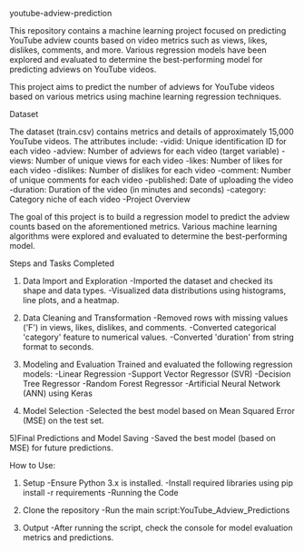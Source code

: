 youtube-adview-prediction

 This repository contains a machine learning project focused on predicting YouTube adview counts based on video metrics such as views, likes, dislikes, comments, and more. Various regression models have been explored and evaluated to determine the best-performing model for predicting adviews on YouTube videos.

This project aims to predict the number of adviews for YouTube videos based on various metrics using machine learning regression techniques.

Dataset

The dataset (train.csv) contains metrics and details of approximately 15,000 YouTube videos.
The attributes include:
  -vidid: Unique identification ID for each video
  -adview: Number of adviews for each video (target variable)
  -views: Number of unique views for each video
  -likes: Number of likes for each video
  -dislikes: Number of dislikes for each video
  -comment: Number of unique comments for each video
  -published: Date of uploading the video
  -duration: Duration of the video (in minutes and seconds)
  -category: Category niche of each video
  -Project Overview

The goal of this project is to build a regression model to predict the adview counts based on the aforementioned metrics. Various machine learning algorithms were explored and evaluated to determine the best-performing model.

Steps and Tasks Completed

1) Data Import and Exploration
 -Imported the dataset and checked its shape and data types.
 -Visualized data distributions using histograms, line plots, and a heatmap.

2) Data Cleaning and Transformation
-Removed rows with missing values ('F') in views, likes, dislikes, and comments.
-Converted categorical 'category' feature to numerical values.
-Converted 'duration' from string format to seconds.

3) Modeling and Evaluation
Trained and evaluated the following regression models:
  -Linear Regression
  -Support Vector Regressor (SVR)
  -Decision Tree Regressor
  -Random Forest Regressor
  -Artificial Neural Network (ANN) using Keras
  
4) Model Selection
-Selected the best model based on Mean Squared Error (MSE) on the test set.

5)Final Predictions and Model Saving
-Saved the best model (based on MSE) for future predictions.

How to Use:

1) Setup
-Ensure Python 3.x is installed.
-Install required libraries using pip install -r requirements
-Running the Code

2) Clone the repository 
-Run the main script:YouTube_Adview_Predictions

3) Output
-After running the script, check the console for model evaluation metrics and predictions.
